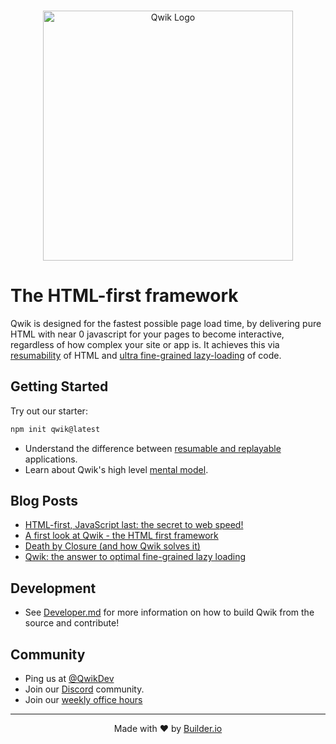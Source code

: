 <br />

<p align="center">
  <img alt="Qwik Logo" width="400" src="https://cdn.builder.io/api/v1/image/assets%2FYJIGb4i01jvw0SRdL5Bt%2F667ab6c2283d4c4d878fb9083aacc10f" />
</p>

# The HTML-first framework

Qwik is designed for the fastest possible page load time, by delivering pure HTML with near 0 javascript for your pages to become interactive, regardless of how complex your site or app is. It achieves this via [resumability](https://github.com/BuilderIO/qwik/blob/main/docs/pages/guide/resumable-vs-replayable.mdx) of HTML and [ultra fine-grained lazy-loading](https://github.com/BuilderIO/qwik/blob/main/docs/pages/guide/lazy-loading.mdx) of code.

## Getting Started

Try out our starter:

```bash
npm init qwik@latest
```

- Understand the difference between [resumable and replayable](https://github.com/BuilderIO/qwik/blob/main/docs/pages/guide/resumable-vs-replayable.mdx) applications.
- Learn about Qwik's high level [mental model](https://github.com/BuilderIO/qwik/blob/main/docs/pages/guide/mental-model.mdx).

## Blog Posts

- [HTML-first, JavaScript last: the secret to web speed!](https://dev.to/mhevery/html-first-javascript-last-the-secret-to-web-speed-4ic9)
- [A first look at Qwik - the HTML first framework](https://dev.to/mhevery/a-first-look-at-qwik-the-html-first-framework-af)
- [Death by Closure (and how Qwik solves it)](https://dev.to/mhevery/death-by-closure-and-how-qwik-solves-it-44jj)
- [Qwik: the answer to optimal fine-grained lazy loading](https://dev.to/mhevery/qwik-the-answer-to-optimal-fine-grained-lazy-loading-2hdp)

## Development

- See [Developer.md](https://github.com/BuilderIO/qwik/blob/main/CONTRIBUTING.md) for more information on how to build Qwik from the source and contribute!

## Community

- Ping us at [@QwikDev](https://twitter.com/QwikDev)
- Join our [Discord](https://discord.gg/bNVSQmPzqy) community.
- Join our [weekly office hours](https://calendar.google.com/calendar/u/0?cid=Y180ZG91YjR2NTZ1cW43YmgzbW1oZGJ2M3R2c0Bncm91cC5jYWxlbmRhci5nb29nbGUuY29t)

---

<p align="center">
  Made with ❤️ by <a target="_blank" href="https://www.builder.io/">Builder.io</a>
</p>
